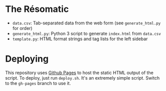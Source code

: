 The Résomatic
=============

* `data.csv`: Tab-separated data from the web form (see `generate_html.py` for order)
* `generate_html.py`: Python 3 script to generate `index.html` from `data.csv`
* `template.py`: HTML format strings and tag lists for the left sidebar

Deploying
=========

This repository uses [Github Pages](http://pages.github.com/) to host the
static HTML output of the script. To deploy, just run `deploy.sh`. It's an
extremely simple script. Switch to the `gh-pages` branch to use it.
